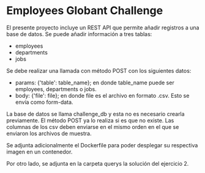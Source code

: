 
# Employees Globant Challenge

El presente proyecto incluye un REST API que permite añadir registros a una base de datos. Se puede añadir información a tres tablas:

* employees
* departments
* jobs

Se debe realizar una llamada con método POST con los siguientes datos:

* params: {'table': table_name}; en donde table_name puede ser employees, departments o jobs.
* body: {'file': file}; en donde file es el archivo en formato .csv. Esto se envía como form-data.

La base de datos se llama challenge_db y esta no es necesario crearla previamente. El método POST ya lo realiza si es que no existe. Las columnas de los csv deben enviarse en el mismo orden en el que se enviaron los archivos de muestra.

Se adjunta adicionalmente el Dockerfile para poder desplegar su respectiva imagen en un contenedor.

Por otro lado, se adjunta en la carpeta querys la solución del ejercicio 2.
